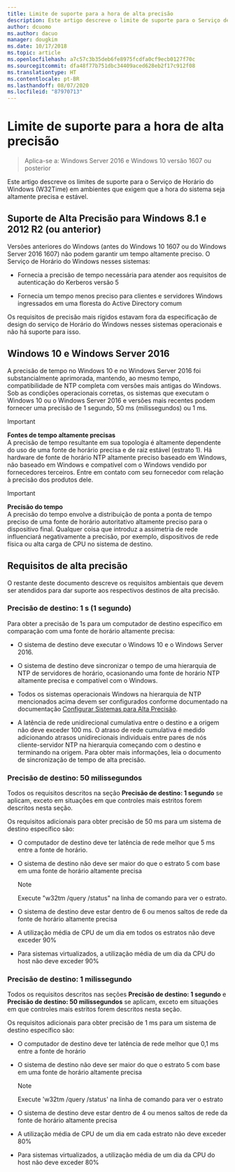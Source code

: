 ```yaml
---
title: Limite de suporte para a hora de alta precisão
description: Este artigo descreve o limite de suporte para o Serviço de Horário do Windows (W32Time) em ambientes que exigem que a hora do sistema seja altamente precisa e estável.
author: dcuomo
ms.author: dacuo
manager: dougkim
ms.date: 10/17/2018
ms.topic: article
ms.openlocfilehash: a7c57c3b35deb6fe8975fcdfa0cf9ecb0127f70c
ms.sourcegitcommit: dfa48f77b751dbc34409aced628eb2f17c912f08
ms.translationtype: HT
ms.contentlocale: pt-BR
ms.lasthandoff: 08/07/2020
ms.locfileid: "87970713"
---
```

# <a name="support-boundary-for-high-accuracy-time"></a>Limite de suporte para a hora de alta precisão

>Aplica-se a: Windows Server 2016 e Windows 10 versão 1607 ou posterior

Este artigo descreve os limites de suporte para o Serviço de Horário do Windows (W32Time) em ambientes que exigem que a hora do sistema seja altamente precisa e estável.

## <a name="high-accuracy-support-for-windows-81-and-2012-r2-or-prior"></a>Suporte de Alta Precisão para Windows 8.1 e 2012 R2 (ou anterior)

Versões anteriores do Windows (antes do Windows 10 1607 ou do Windows Server 2016 1607) não podem garantir um tempo altamente preciso. O Serviço de Horário do Windows nesses sistemas:

-   Fornecia a precisão de tempo necessária para atender aos requisitos de autenticação do Kerberos versão 5

-   Fornecia um tempo menos preciso para clientes e servidores Windows ingressados em uma floresta do Active Directory comum

Os requisitos de precisão mais rígidos estavam fora da especificação de design do serviço de Horário do Windows nesses sistemas operacionais e não há suporte para isso.

## <a name="windows-10-and-windows-server-2016"></a>Windows 10 e Windows Server 2016

A precisão de tempo no Windows 10 e no Windows Server 2016 foi substancialmente aprimorada, mantendo, ao mesmo tempo, compatibilidade de NTP completa com versões mais antigas do Windows. Sob as condições operacionais corretas, os sistemas que executam o Windows 10 ou o Windows Server 2016 e versões mais recentes podem fornecer uma precisão de 1 segundo, 50 ms (milissegundos) ou 1 ms.

>[!IMPORTANT]
>**Fontes de tempo altamente precisas**<br>
>A precisão de tempo resultante em sua topologia é altamente dependente do uso de uma fonte de horário precisa e de raiz estável (estrato 1). Há hardware de fonte de horário NTP altamente preciso baseado em Windows, não baseado em Windows e compatível com o Windows vendido por fornecedores terceiros. Entre em contato com seu fornecedor com relação à precisão dos produtos dele.

>[!IMPORTANT]
>**Precisão do tempo**<br>
>A precisão do tempo envolve a distribuição de ponta a ponta de tempo preciso de uma fonte de horário autoritativo altamente preciso para o dispositivo final. Qualquer coisa que introduz a assimetria de rede influenciará negativamente a precisão, por exemplo, dispositivos de rede física ou alta carga de CPU no sistema de destino.

## <a name="high-accuracy-requirements"></a>Requisitos de alta precisão

O restante deste documento descreve os requisitos ambientais que devem ser atendidos para dar suporte aos respectivos destinos de alta precisão.

### <a name="target-accuracy-1-second-1s"></a>Precisão de destino: 1 s (1 segundo)

Para obter a precisão de 1s para um computador de destino específico em comparação com uma fonte de horário altamente precisa:

-   O sistema de destino deve executar o Windows 10 e o Windows Server 2016.

-   O sistema de destino deve sincronizar o tempo de uma hierarquia de NTP de servidores de horário, ocasionando uma fonte de horário NTP altamente precisa e compatível com o Windows.

-   Todos os sistemas operacionais Windows na hierarquia de NTP mencionados acima devem ser configurados conforme documentado na documentação [Configurar Sistemas para Alta Precisão](configuring-systems-for-high-accuracy.md).

-   A latência de rede unidirecional cumulativa entre o destino e a origem não deve exceder 100 ms. O atraso de rede cumulativa é medido adicionando atrasos unidirecionais individuais entre pares de nós cliente-servidor NTP na hierarquia começando com o destino e terminando na origem. Para obter mais informações, leia o documento de sincronização de tempo de alta precisão.

### <a name="target-accuracy-50-milliseconds"></a>Precisão de destino: 50 milissegundos

Todos os requisitos descritos na seção **Precisão de destino: 1 segundo** se aplicam, exceto em situações em que controles mais estritos forem descritos nesta seção.

Os requisitos adicionais para obter precisão de 50 ms para um sistema de destino específico são:

-   O computador de destino deve ter latência de rede melhor que 5 ms entre a fonte de horário.

-   O sistema de destino não deve ser maior do que o estrato 5 com base em uma fonte de horário altamente precisa

    >[!Note]
    >Execute "w32tm /query /status" na linha de comando para ver o estrato.

-   O sistema de destino deve estar dentro de 6 ou menos saltos de rede da fonte de horário altamente precisa

-   A utilização média de CPU de um dia em todos os estratos não deve exceder 90%

-   Para sistemas virtualizados, a utilização média de um dia da CPU do host não deve exceder 90%

### <a name="target-accuracy-1-millisecond"></a>Precisão de destino: 1 milissegundo

Todos os requisitos descritos nas seções **Precisão de destino: 1 segundo** e **Precisão de destino: 50 milissegundos** se aplicam, exceto em situações em que controles mais estritos forem descritos nesta seção.

Os requisitos adicionais para obter precisão de 1 ms para um sistema de destino específico são:

-   O computador de destino deve ter latência de rede melhor que 0,1 ms entre a fonte de horário

-   O sistema de destino não deve ser maior do que o estrato 5 com base em uma fonte de horário altamente precisa

    >[!Note]
    >Execute 'w32tm /query /status' na linha de comando para ver o estrato

-   O sistema de destino deve estar dentro de 4 ou menos saltos de rede da fonte de horário altamente precisa

-   A utilização média de CPU de um dia em cada estrato não deve exceder 80%

-   Para sistemas virtualizados, a utilização média de um dia da CPU do host não deve exceder 80%
